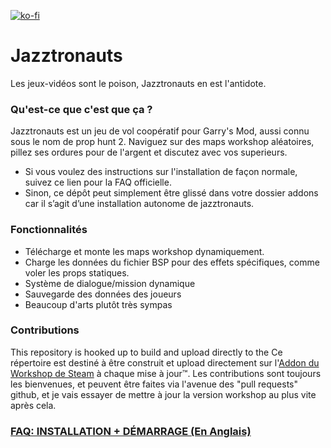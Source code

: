 [![ko-fi](https://www.ko-fi.com/img/donate_sm.png)](https://ko-fi.com/N4N6H7ZH)

# Jazztronauts
Les jeux-vidéos sont le poison, Jazztronauts en est l'antidote.


### Qu'est-ce que c'est que ça ?
Jazztronauts est un jeu de vol coopératif pour Garry's Mod, aussi connu sous le nom de prop hunt 2.
Naviguez sur des maps workshop aléatoires, pillez ses ordures pour de l'argent et discutez avec vos superieurs.

- Si vous voulez des instructions sur l'installation de façon normale, suivez ce lien pour la FAQ officielle.
- Sinon, ce dépôt peut simplement être glissé dans votre dossier addons car il s’agit d’une installation autonome de jazztronauts.

### Fonctionnalités
- Télécharge et monte les maps workshop dynamiquement.
- Charge les données du fichier BSP pour des effets spécifiques, comme voler les props statiques.
- Système de dialogue/mission dynamique
- Sauvegarde des données des joueurs
- Beaucoup d'arts plutôt très sympas

### Contributions
This repository is hooked up to build and upload directly to the
Ce répertoire est destiné à être construit et upload directement sur l'[Addon du Workshop de Steam](https://steamcommunity.com/sharedfiles/filedetails/?id=1452613192) à chaque mise à jour™. 
Les contributions sont toujours les bienvenues, et peuvent être faites via l'avenue des "pull requests" github, et je vais essayer de mettre à jour la version workshop au plus vite après cela.

### [FAQ: INSTALLATION + DÉMARRAGE (En Anglais)](https://github.com/Foohy/jazztronauts/wiki/FAQ)
